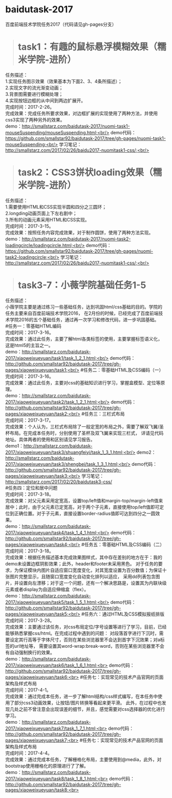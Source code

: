 # baidutask-2017
百度前端技术学院任务2017（代码请见gh-pages分支）<br/>



># task1：有趣的鼠标悬浮模糊效果（糯米学院-进阶）

任务描述：<br/>
1.实现任务图示效果（效果基本为下面2、3、4条所描述）；<br/>
2.实现文字的流光渐变动画；<br/>
3.背景图需要进行模糊处理；<br/>
4.实现按钮边框的从中间到两边扩展开。<br/>
完成时间：2017-2-26。<br/>
完成效果：完成任务所要求效果，对边框扩展的实现使用了两种方法，并使用css3实现了两种另外的效果。<br/>
demo：http://smallstarz.com/baidutask-2017/nuomi-task1-mouseSuspending/mouseSuspending.html;<br/>
demo代码：https://github.com/smallstar92/baidutask-2017/tree/gh-pages/nuomi-task1-mouseSuspending;<br/>
学习笔记：http://smallstarz.com/2017/02/26/baidu2017-nuomitask1-css/;<br/>



># task2：CSS3饼状loading效果（糯米学院-进阶）

任务描述：<br/>
1.需要使用HTML和CSS实现半圆和四分之三圆环；<br/>
2.longding动画页面上下左右剧中；<br/>
3.所有的动画元素采用HTML和CSS实现。<br/>
完成时间：2017-3-15。<br/>
完成效果：按照任务内容完成效果，对于制作圆饼，使用了两种方法实现。<br/>
demo：http://smallstarz.com/baidutask-2017/nuomi-task2-loadingcircle/loadingcircle.html;<br/>
demo代码：https://github.com/smallstar92/baidutask-2017/tree/gh-pages/nuomi-task2-loadingcircle;<br/>
学习笔记：http://smallstarz.com/2017/02/26/baidu2017-nuomitask1-css/;<br/>



># task3-7：小薇学院基础任务1-5

任务描述：<br/>
小薇学院主要是通过练习一些基础任务，达到巩固html/css基础的目的。学院的任务主要来自百度前端技术学院2016，
在2月份的时候，已经完成了百度前端技术学院2016的五个基础任务，通过再一次学习和修改代码，进一步巩固基础。<br/>
#任务一：零基础HTML编码<br/>
完成时间：2017-3-16。<br/>
完成效果：通过此任务，主要了解html各类标签的使用，主要掌握标签语义化，这是html5的主旨之一。<br/>
demo：http://smallstarz.com/baidutask-2017/xiaoweixueyuan/task1/task_1_2_1.html;<br/>
demo代码：http://github.com/smallstar92/baidutask-2017/tree/gh-pages/xiaoweixueyuan/task1;<br/>
#任务二：零基础HTML及CSS编码（一）<br/>
完成时间：2017-3-16。<br/>
完成效果：通过此任务，主要对css的基础知识进行学习，掌握盒模型、定位等原理。<br/>
demo：http://smallstarz.com/baidutask-2017/xiaoweixueyuan/task2/task_1_2_1.html;<br/>
demo代码：http://github.com/smallstar92/baidutask-2017/tree/gh-pages/xiaoweixueyuan/task2;<br/>
#任务三：三栏式布局<br/>
完成时间：2017-3-17。<br/>
完成效果：个人认为，三栏式布局除了一般定宽的布局之外，需要了解双飞翼/圣杯布局。在完成本任务时，分别使用了圣杯及双飞翼来实现三栏式，
详请见代码地址。具体两者的使用和区别请见学习报告。<br/>
demo1：http://smallstarz.com/baidutask-2017/xiaoweixueyuan/task3/shuangfeiyi/task_1_3_1.html;<br/>
demo2：http://smallstarz.com/baidutask-2017/xiaoweixueyuan/task3/shengbei/task_1_3_1.html;<br/>
demo代码：http://github.com/smallstar92/baidutask-2017/tree/gh-pages/xiaoweixueyuan/task3;<br/>
学习笔记：http://smallstarz.com/2017/02/20/baidutask3-css/<br/>
#任务四：定位和居中问题<br/>
完成时间：2017-3-18。<br/>
完成效果：对父元素采用定宽高，设置top/left值和margin-top/margin-left值来居中；此时，由于父元素已定宽高，对于两个子元素，直接使用top/left值即可定位到正确位置。对于子元素，直接设置border-radius值即可达到四分之一圆效果。<br/>
demo：http://smallstarz.com/baidutask-2017/xiaoweixueyuan/task4/task_1_4_1.html;<br/>
demo代码：http://github.com/smallstar92/baidutask-2017/tree/gh-pages/xiaoweixueyuan/task4;<br/>
#任务五：零基础HTML及CSS编码（二）<br/>
完成时间：2017-3-18。<br/>
完成效果：根据任务描述基本完成效果图样式，其中存在差别的地方在于：我的demo未设置边框阴影效果；此外，header和footer未采用黑色。
对于任务的要求，为保证模块内图片自适应窗口宽度变化，对其宽度设置为百分数值；为保证十张图片完整显示，且随窗口宽度变化自动变化排列以适应，
采用dd列表包含图片，并设置向左漂移；对于这一个问题，还有一个解决思路是，设置其为内联块级元素或者display为自适应伸缩盒（flex）。<br/>
demo：http://smallstarz.com/baidutask-2017/xiaoweixueyuan/task5/task_1_5_1.html;<br/>
demo代码：http://github.com/smallstar92/baidutask-2017/tree/gh-pages/xiaoweixueyuan/task5;<br/>
#任务六：通过HTML及CSS模拟报纸排版<br/>
完成时间：2017-3-28。<br/>
完成效果：主要通过该任务，对css布局定位/字号设置等进行了学习，目前，已经能够熟悉掌握css/html。在完成过程中遇到的问题：
对段落首字进行下沉时，需要设定其行高等于字体尺寸，否则在某些浏览器里不会达到首字下沉效果；对a标签的url地址等，
需要设置其word-wrap:break-word，否则在某些浏览器里不会有自动强制换行的效果。<br>
demo：http://smallstarz.com/baidutask-2017/xiaoweixueyuan/task6/task_1_6_1.html;<br>
demo代码：http://github.com/smallstar92/baidutask-2017/tree/gh-pages/xiaoweixueyuan/task6;<br>
#任务七：实现常见的技术产品官网的页面架构及样式布局<br/>
完成时间：2017-4-1。<br/>
完成效果：通过完成本任务，进一步了解html结构/css样式编写，在本任务中使用了部分css3动画效果，让按钮/图片转换等看起来更平滑。
此外，在过程中也发现几处之前不曾注意会出现误差的细节，并且，感觉需要对css选择器的优化进行学习。<br>
demo：http://smallstarz.com/baidutask-2017/xiaoweixueyuan/task7/task_1_7_1.html;<br>
demo代码：http://github.com/smallstar92/baidutask-2017/tree/gh-pages/xiaoweixueyuan/task7;<br>
#任务七：实现常见的技术产品官网的页面架构及样式布局<br/>
完成时间：2017-4-4。<br/>
完成效果：通过完成本任务，了解栅格化布局，主要使用到@media，此外，对bootstrap使用栅格化的原理进行了了解。<br>
demo：http://smallstarz.com/baidutask-2017/xiaoweixueyuan/task8/task_1_8_1.html;<br>
demo代码：http://github.com/smallstar92/baidutask-2017/tree/gh-pages/xiaoweixueyuan/task8;<br>
